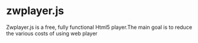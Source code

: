 # zwplayer.js
Zwplayer.js is a free, fully functional Html5 player.The main goal is to reduce the various costs of using web player
